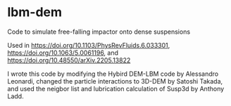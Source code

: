 # lbm-dem

Code to simulate free-falling impactor onto dense suspensions

Used in https://doi.org/10.1103/PhysRevFluids.6.033301, https://doi.org/10.1063/5.0061196, and https://doi.org/10.48550/arXiv.2205.13822

I wrote this code by modifying the Hybird DEM-LBM code by Alessandro Leonardi, changed the particle interactions to 3D-DEM by Satoshi Takada, and used the neigbor list and lubrication calculation of Susp3d by Anthony Ladd.
